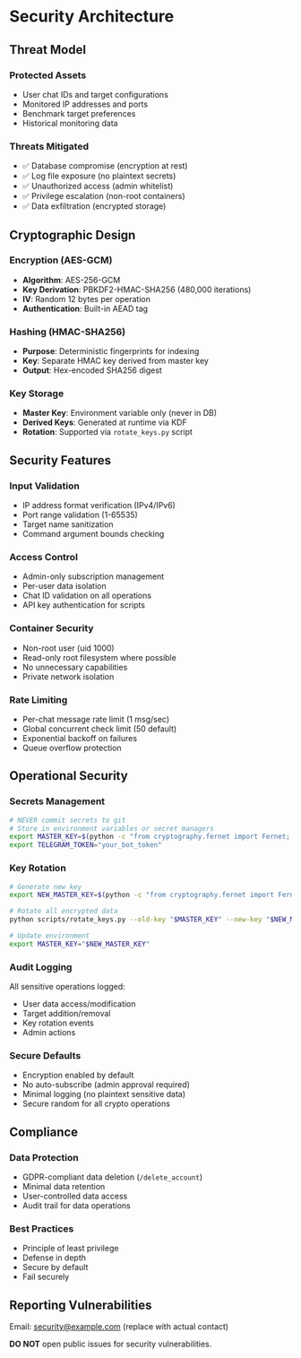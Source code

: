# Security Architecture

## Threat Model

### Protected Assets
- User chat IDs and target configurations
- Monitored IP addresses and ports
- Benchmark target preferences
- Historical monitoring data

### Threats Mitigated
- ✅ Database compromise (encryption at rest)
- ✅ Log file exposure (no plaintext secrets)
- ✅ Unauthorized access (admin whitelist)
- ✅ Privilege escalation (non-root containers)
- ✅ Data exfiltration (encrypted storage)

## Cryptographic Design

### Encryption (AES-GCM)
- **Algorithm**: AES-256-GCM
- **Key Derivation**: PBKDF2-HMAC-SHA256 (480,000 iterations)
- **IV**: Random 12 bytes per operation
- **Authentication**: Built-in AEAD tag

### Hashing (HMAC-SHA256)
- **Purpose**: Deterministic fingerprints for indexing
- **Key**: Separate HMAC key derived from master key
- **Output**: Hex-encoded SHA256 digest

### Key Storage
- **Master Key**: Environment variable only (never in DB)
- **Derived Keys**: Generated at runtime via KDF
- **Rotation**: Supported via `rotate_keys.py` script

## Security Features

### Input Validation
- IP address format verification (IPv4/IPv6)
- Port range validation (1-65535)
- Target name sanitization
- Command argument bounds checking

### Access Control
- Admin-only subscription management
- Per-user data isolation
- Chat ID validation on all operations
- API key authentication for scripts

### Container Security
- Non-root user (uid 1000)
- Read-only root filesystem where possible
- No unnecessary capabilities
- Private network isolation

### Rate Limiting
- Per-chat message rate limit (1 msg/sec)
- Global concurrent check limit (50 default)
- Exponential backoff on failures
- Queue overflow protection

## Operational Security

### Secrets Management
```bash
# NEVER commit secrets to git
# Store in environment variables or secret managers
export MASTER_KEY=$(python -c "from cryptography.fernet import Fernet; print(Fernet.generate_key().decode())")
export TELEGRAM_TOKEN="your_bot_token"
```

### Key Rotation
```bash
# Generate new key
export NEW_MASTER_KEY=$(python -c "from cryptography.fernet import Fernet; print(Fernet.generate_key().decode())")

# Rotate all encrypted data
python scripts/rotate_keys.py --old-key "$MASTER_KEY" --new-key "$NEW_MASTER_KEY"

# Update environment
export MASTER_KEY="$NEW_MASTER_KEY"
```

### Audit Logging
All sensitive operations logged:
- User data access/modification
- Target addition/removal
- Key rotation events
- Admin actions

### Secure Defaults
- Encryption enabled by default
- No auto-subscribe (admin approval required)
- Minimal logging (no plaintext sensitive data)
- Secure random for all crypto operations

## Compliance

### Data Protection
- GDPR-compliant data deletion (`/delete_account`)
- Minimal data retention
- User-controlled data access
- Audit trail for data operations

### Best Practices
- Principle of least privilege
- Defense in depth
- Secure by default
- Fail securely

## Reporting Vulnerabilities

Email: security@example.com (replace with actual contact)

**DO NOT** open public issues for security vulnerabilities.